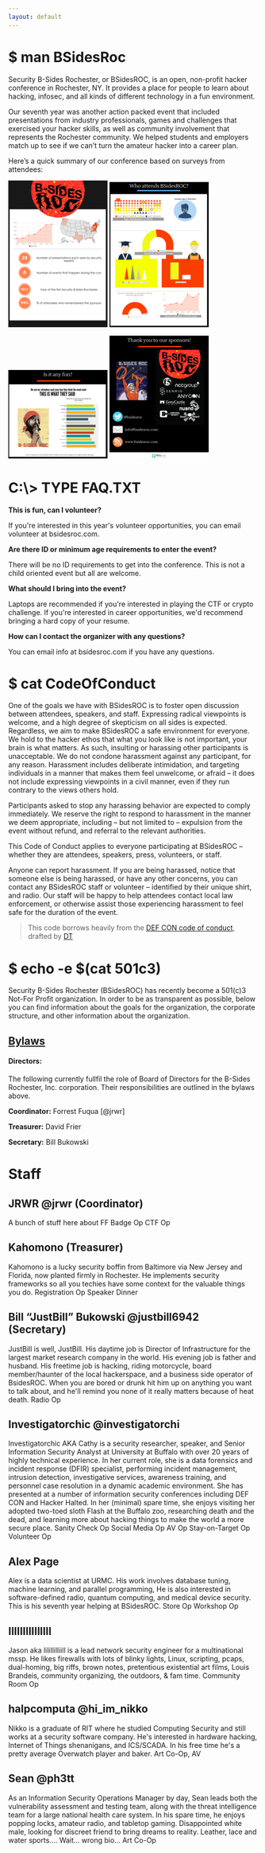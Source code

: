 ```yaml
---
layout: default
---
```


# $ man BSidesRoc

Security B-Sides Rochester, or BSidesROC, is an open, non-profit hacker conference in Rochester, NY. It provides a place for people to learn about hacking, infosec, and all kinds of different technology in a fun environment.

Our seventh year was another action packed event that included presentations from industry professionals, games and challenges that exercised your hacker skills, as well as community involvement that represents the Rochester community. We helped students and employers match up to see if we can’t turn the amateur hacker into a career plan.

Here’s a quick summary of our conference based on surveys from attendees:

[![](/assets/img/2017_block_0_thumb.png)](/assets/img/2017_block_1_sm.png)
[![](/assets/img/2017_block_1_thumb.png)](/assets/img/2017_block_2_sm.png)

[![](/assets/img/2017_block_2_thumb.png)](/assets/img/2017_block_3_sm.png)
[![](/assets/img/2017_block_3_thumb.png)](/assets/img/2017_block_4_sm.png)

# C:\\> TYPE FAQ.TXT

**This is fun, can I volunteer?**

If you're interested in this year's volunteer opportunities, you can email volunteer at bsidesroc.com.

**Are there ID or minimum age requirements to enter the event?**

There will be no ID requirements to get into the conference. This is not a child oriented event but all are welcome.

**What should I bring into the event?**

Laptops are recommended if you're interested in playing the CTF or crypto challenge. If you're interested in career opportunities, we'd recommend bringing a hard copy of your resume.

**How can I contact the organizer with any questions?**

You can email info at bsidesroc.com if you have any questions.


# $ cat CodeOfConduct

One of the goals we have with BSidesROC is to foster open discussion between attendees, speakers, and staff. Expressing radical viewpoints is welcome, and a high degree of skepticism on all sides is expected. Regardless, we aim to make BSidesROC a safe environment for everyone. We hold to the hacker ethos that what you look like is not important, your brain is what matters. As such, insulting or harassing other participants is unacceptable. We do not condone harassment against any participant, for any reason. Harassment includes deliberate intimidation, and targeting individuals in a manner that makes them feel unwelcome, or afraid – it does not include expressing viewpoints in a civil manner, even if they run contrary to the views others hold.

Participants asked to stop any harassing behavior are expected to comply immediately. We reserve the right to respond to harassment in the manner we deem appropriate, including – but not limited to – expulsion from the event without refund, and referral to the relevant authorities.

This Code of Conduct applies to everyone participating at BSidesROC – whether they are attendees, speakers, press, volunteers, or staff.

Anyone can report harassment. If you are being harassed, notice that someone else is being harassed, or have any other concerns, you can contact any BSidesROC staff or volunteer – identified by their unique shirt, and radio. Our staff will be happy to help attendees contact local law enforcement, or otherwise assist those experiencing harassment to feel safe for the duration of the event.

> This code borrows heavily from the [DEF CON code of conduct](https://www.defcon.org/html/links/dc-code-of-conduct.html), drafted by [DT](https://twitter.com/thedarktangent)

# $ echo -e $(cat 501c3)

Security B-Sides Rochester (BSidesROC) has recently become a 501(&#x0063;)3 Not-For Profit organization. In order to be as transparent as possible, below you can find information about the goals for the organization, the corporate structure, and other information about the organization.

## [Bylaws](https://docs.google.com/document/d/1O3WdOIBZkW2LS4vU25udph1amSMv9_QLQBbpmYysfRc/edit?usp=sharing)

#### Directors:

The following currently fullfil the role of Board of Directors for the B-Sides Rochester, Inc. corporation. Their responsibilities are outlined in the bylaws above.

**Coordinator:** Forrest Fuqua [@jrwr]

**Treasurer:** David Frier

**Secretary:** Bill Bukowski

# Staff
## JRWR @jrwr (Coordinator)
A bunch of stuff here about FF
Badge Op
CTF Op

## Kahomono (Treasurer)
Kahomono is a lucky security boffin from Baltimore via New Jersey and Florida, now planted firmly in Rochester.  He implements security frameworks so all you techies have some context for the valuable things you do.
Registration Op
Speaker Dinner

## Bill “JustBill” Bukowski @justbill6942 (Secretary)
JustBill is well, JustBill.  His daytime job is Director of Infrastructure for the largest market research company in the world.  His evening job is father and husband.  His freetime job is hacking, riding motorcycle, board member/haunter of the local hackerspace, and a business side operator of BsidesROC.  When you are bored or drunk hit him up on anything you want to talk about, and he'll remind you none of it really matters because of heat death.
Radio Op

## Investigatorchic @investigatorchi
Investigatorchic AKA Cathy is a security researcher, speaker, and Senior Information Security Analyst at University at Buffalo with over 20 years of highly technical experience. In her current role, she is a data forensics and incident response (DFIR) specialist, performing incident management, intrusion detection, investigative services, awareness training, and personnel case resolution in a dynamic academic environment. She has presented at a number of information security conferences including DEF CON and Hacker Halted. In her (minimal) spare time, she enjoys visiting her adopted two-toed sloth Flash at the Buffalo zoo, researching death and the dead, and learning more about hacking things to make the world a more secure place.
Sanity Check Op
Social Media Op
AV Op
Stay-on-Target Op
Volunteer Op

## Alex Page
Alex is a data scientist at URMC. His work involves database tuning, machine learning, and parallel programming, He is also interested in software-defined radio, quantum computing, and medical device security.  This is his seventh year helping at BSidesROC.
Store Op
Workshop Op

## IllIIIllIIllllI
Jason aka lilillilliill is a lead network security engineer for a multinational mssp. He likes firewalls with lots of blinky lights, Linux, scripting, pcaps, dual-homing, big riffs, brown notes, pretentious existential art films, Louis Brandeis, community organizing, the outdoors, & fam time.
Community Room Op

## halpcomputa @hi_im_nikko
Nikko is a graduate of RIT where he studied Computing Security and still works at a security software company. He's interested in hardware hacking, Internet of Things shenanigans, and ICS/SCADA. In his free time he's a pretty average Overwatch player and baker.
Art Co-Op, AV

## Sean @ph3tt
As an Information Security Operations Manager by day, Sean leads both the vulnerability assessment and testing team, along with the threat intelligence team for a large national health care system. In his spare time, he enjoys popping locks, amateur radio, and tabletop gaming. Disappointed white male, looking for discreet friend to bring dreams to reality. Leather, lace and water sports.... Wait... wrong bio...
Art Co-Op
